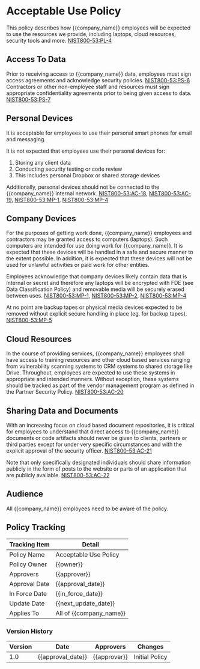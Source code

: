 # Acceptable Use Policy

This policy describes how {{company_name}} employees will be expected to use the resources we provide, including
laptops, cloud resources, security tools and more.
[NIST800-53:PL-4](https://nvd.nist.gov/800-53/Rev4/control/PL-4)

## Access To Data

Prior to receiving access to {{company_name}} data, employees must sign access agreements and acknowledge security policies.
[NIST800-53:PS-6](https://nvd.nist.gov/800-53/Rev4/control/PS-6)  Contractors or other non-employee staff and resources must sign appropriate confidentiality agreements prior to being given access to data.  [NIST800-53:PS-7](https://nvd.nist.gov/800-53/Rev4/control/PS-7)

## Personal Devices

It is acceptable for employees to use their personal smart phones for email and messaging.

It is not expected that employees use their personal devices for:

1. Storing any client data
1. Conducting security testing or code review
1. This includes personal Dropbox or shared storage devices

Additionally, personal devices should not be connected to the {{company_name}} internal network.
[NIST800-53:AC-18](https://nvd.nist.gov/800-53/Rev4/control/AC-18),
[NIST800-53:AC-19](https://nvd.nist.gov/800-53/Rev4/control/AC-19),
[NIST800-53:MP-1](https://nvd.nist.gov/800-53/Rev4/control/MP-1),
[NIST800-53:MP-4](https://nvd.nist.gov/800-53/Rev4/control/MP-4)

## Company Devices

For the purposes of getting work done, {{company_name}} employees and contractors may be granted access to computers
(laptops). Such computers are intended for use doing work for {{company_name}}. It is expected that these devices will
be handled in a safe and secure manner to the extent possible. In addition, it is expected that these devices will not
be used for unlawful activities or paid work for other entities.

Employees acknowledge that company devices likely contain data that is internal or secret and therefore any laptops
will be encrypted with FDE (see Data Classification Policy) and removable media will be securely erased between uses.
[NIST800-53:MP-1](https://nvd.nist.gov/800-53/Rev4/control/MP-1), 
[NIST800-53:MP-2](https://nvd.nist.gov/800-53/Rev4/control/MP-2),
[NIST800-53:MP-4](https://nvd.nist.gov/800-53/Rev4/control/MP-4)

At no point are backup tapes or physical media devices expected to be removed without explicit secure handling in
place (eg. for backup tapes). [NIST800-53:MP-5](https://nvd.nist.gov/800-53/Rev4/control/MP-5)

## Cloud Resources

In the course of providing services, {{company_name}} employees shall have access to training resources and other cloud
based services ranging from vulnerability scanning systems to CRM systems to shared storage like Drive. Throughout, 
employees are expected to use these systems in appropriate and intended manners.  Without exception, these systems
should be tracked as part of the vendor management program as defined in the Partner Security Policy.
[NIST800-53:AC-20](https://nvd.nist.gov/800-53/Rev4/control/AC-20)

## Sharing Data and Documents

With an increasing focus on cloud based document repositories, it is critical for employees to understand that direct
access to {{company_name}} documents or code artifacts should never be given to clients, partners or third parties
except for under very specific circumstances and with the explicit approval of the security officer.
[NIST800-53:AC-21](https://nvd.nist.gov/800-53/Rev4/control/AC-21)

Note that only specifically designated individuals should share information publicly in the form of posts to the
website or parts of an application that are publicly available.
[NIST800-53:AC-22](https://nvd.nist.gov/800-53/Rev4/control/AC-22)

## Audience

All {{company_name}} employees need to be aware of the policy.

## Policy Tracking

| Tracking Item   |         Detail          |
|-----------------|-------------------------|
| Policy Name     | Acceptable Use Policy   |
| Policy Owner    | {{owner}}               |
| Approvers       | {{approver}}            |
| Approval Date   | {{approval_date}}       |
| In Force Date   | {{in_force_date}}       |
| Update Date     | {{next_update_date}}    |
| Applies To      | All of {{company_name}} |

### Version History

| Version |       Date        |   Approvers  |    Changes     |
|---------|-------------------|--------------|----------------|
| 1.0     | {{approval_date}} | {{approver}} | Initial Policy |
